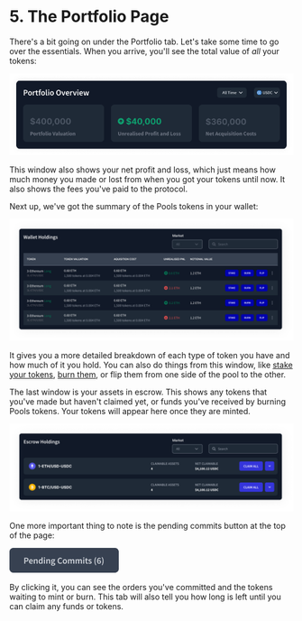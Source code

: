 # 5. The Portfolio Page

There's a bit going on under the Portfolio tab. Let's take some time to go over the essentials. When you arrive, you'll see the total value of _all_ your tokens: &#x20;

![](../.gitbook/assets/Index.png)

This window also shows your net profit and loss, which just means how much money you made or lost from when you got your tokens until now. It also shows the fees you've paid to the protocol.

Next up, we've got the summary of the Pools tokens in your wallet:

![](../.gitbook/assets/Table.png)

It gives you a more detailed breakdown of each type of token you have and how much of it you hold. You can also do things from this window, like [stake your tokens](6.-staking-rewards.md), [burn them](broken-reference), or flip them from one side of the pool to the other.&#x20;

The last window is your assets in escrow. This shows any tokens that you've made but haven't claimed yet, or funds you've received by burning Pools tokens. Your tokens will appear here once they are minted.

![](<../.gitbook/assets/Table (1).png>)

One more important thing to note is the pending commits button at the top of the page:

![](<../.gitbook/assets/Tracer Inputs.png>)

By clicking it, you can see the orders you've committed and the tokens waiting to mint or burn. This tab will also tell you how long is left until you can claim any funds or tokens.&#x20;
